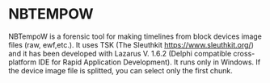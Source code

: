 # NBTEMPOW
NBTempoW is a forensic tool for making timelines from block devices image files (raw, ewf,etc.). It uses TSK (The Sleuthkit https://www.sleuthkit.org/) and it has been developed with Lazarus V. 1.6.2 (Delphi compatible cross-platform IDE for Rapid Application Development). It runs only in Windows.
If the device image file is splitted, you can select only the first chunk.
